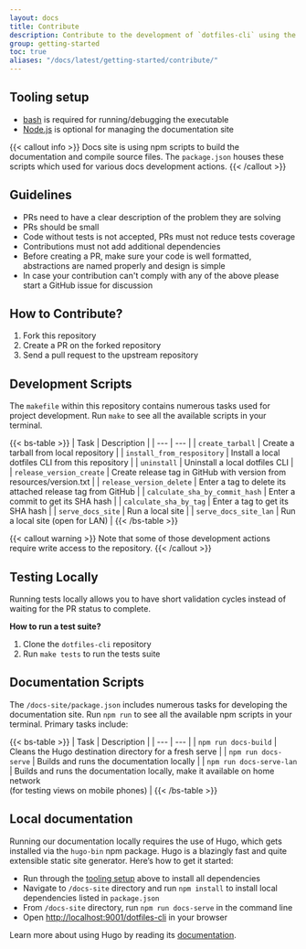 ```yaml
---
layout: docs
title: Contribute
description: Contribute to the development of `dotfiles-cli` using the documentation, build scripts and tests.
group: getting-started
toc: true
aliases: "/docs/latest/getting-started/contribute/"
---
```


## Tooling setup

- [bash](https://www.gnu.org/software/bash/) is required for running/debugging the executable
- [Node.js](https://nodejs.org/en/download/) is optional for managing the documentation site

{{< callout info >}}
Docs site is using npm scripts to build the documentation and compile source files. The `package.json` houses these scripts which used for various docs development actions.
{{< /callout >}}

## Guidelines

- PRs need to have a clear description of the problem they are solving
- PRs should be small
- Code without tests is not accepted, PRs must not reduce tests coverage
- Contributions must not add additional dependencies
- Before creating a PR, make sure your code is well formatted, abstractions are named properly and design is simple
- In case your contribution can't comply with any of the above please start a GitHub issue for discussion

## How to Contribute?

1. Fork this repository
1. Create a PR on the forked repository
1. Send a pull request to the upstream repository

## Development Scripts

The `makefile` within this repository contains numerous tasks used for project development. Run `make` to see all the available scripts in your terminal.

{{< bs-table >}}
| Task | Description |
| --- | --- |
| `create_tarball` | Create a tarball from local repository |
| `install_from_respository` | Install a local dotfiles CLI from this repository |
| `uninstall` | Uninstall a local dotfiles CLI |
| `release_version_create` | Create release tag in GitHub with version from resources/version.txt |
| `release_version_delete` | Enter a tag to delete its attached release tag from GitHub |
| `calculate_sha_by_commit_hash` | Enter a commit to get its SHA hash |
| `calculate_sha_by_tag` | Enter a tag to get its SHA hash |
| `serve_docs_site` | Run a local site |
| `serve_docs_site_lan` | Run a local site (open for LAN) |
{{< /bs-table >}}

{{< callout warning >}}
Note that some of those development actions require write access to the repository.
{{< /callout >}}

## Testing Locally

Running tests locally allows you to have short validation cycles instead of waiting for the PR status to complete.

**How to run a test suite?**

1. Clone the `dotfiles-cli` repository
2. Run `make tests` to run the tests suite

## Documentation Scripts

The `/docs-site/package.json` includes numerous tasks for developing the documentation site. Run `npm run` to see all the available npm scripts in your terminal. Primary tasks include:

{{< bs-table >}}
| Task | Description |
| --- | --- |
| `npm run docs-build` | Cleans the Hugo destination directory for a fresh serve |
| `npm run docs-serve` | Builds and runs the documentation locally |
| `npm run docs-serve-lan` | Builds and runs the documentation locally, make it available on home network<br> (for testing views on mobile phones) |
{{< /bs-table >}}

## Local documentation 

Running our documentation locally requires the use of Hugo, which gets installed via the `hugo-bin` npm package. Hugo is a blazingly fast and quite extensible static site generator. Here’s how to get it started:

- Run through the [tooling setup](#tooling-setup) above to install all dependencies
- Navigate to `/docs-site` directory and run `npm install` to install local dependencies listed in `package.json`
- From `/docs-site` directory, run `npm run docs-serve` in the command line
- Open [http://localhost:9001/dotfiles-cli](http://localhost:9001/dotfiles-cli) in your browser

Learn more about using Hugo by reading its [documentation](https://gohugo.io/documentation/).
